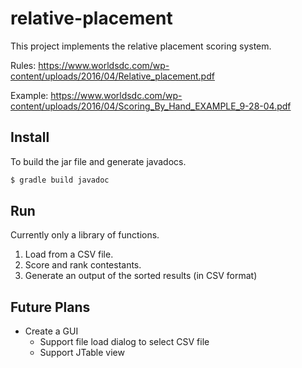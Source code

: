 # relative-placement

This project implements the relative placement scoring system.

Rules: 
https://www.worldsdc.com/wp-content/uploads/2016/04/Relative_placement.pdf

Example: https://www.worldsdc.com/wp-content/uploads/2016/04/Scoring_By_Hand_EXAMPLE_9-28-04.pdf

## Install
To build the jar file and generate javadocs.
~~~bash
$ gradle build javadoc
~~~

## Run
Currently only a library of functions.
1. Load from a CSV file.
2. Score and rank contestants.
3. Generate an output of the sorted results (in CSV format)

## Future Plans
* Create a GUI
  * Support file load dialog to select CSV file
  * Support JTable view